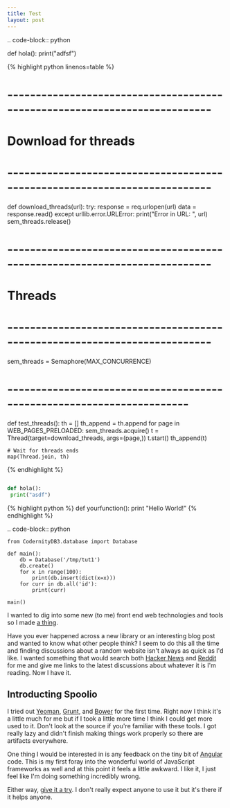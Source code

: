 ```yaml
---
title: Test
layout: post
---
```


.. code-block:: python

 def hola():
  print("adfsf")
  


{% highlight python linenos=table %}

# --------------------------------------------------------------------------
# Download for threads
# --------------------------------------------------------------------------
def download_threads(url):
    try:
        response = req.urlopen(url)
        data = response.read()
    except urllib.error.URLError:
        print("Error in URL: ", url)
    sem_threads.release()

# --------------------------------------------------------------------------
# Threads
# --------------------------------------------------------------------------
sem_threads = Semaphore(MAX_CONCURRENCE)


# ----------------------------------------------------------------------
def test_threads():
    th = []
    th_append = th.append
    for page in WEB_PAGES_PRELOADED:
        sem_threads.acquire()
        t = Thread(target=download_threads, args=(page,))
        t.start()
        th_append(t)

    # Wait for threads ends
    map(Thread.join, th)

{% endhighlight %}
  
  
  
```python

def hola():
 print("asdf")
```

{% highlight python %}
def yourfunction():
     print "Hello World!"
{% endhighlight %}

.. code-block:: python

    from CodernityDB3.database import Database

    def main():
        db = Database('/tmp/tut1')
        db.create()
        for x in range(100):
            print(db.insert(dict(x=x)))
        for curr in db.all('id'):
            print(curr)

    main()

I wanted to dig into some new (to me) front end web technologies and
tools so I made [a thing][0].

Have you ever happened across a new library or an interesting blog
post and wanted to know what other people think?  I seem to do this
all the time and finding discussions about a random website isn't
always as quick as I'd like.  I wanted something that would search
both [Hacker News][1] and [Reddit][2] for me and give me links to the
latest discussions about whatever it is I'm reading.  Now I have it.

## Introducting Spoolio

I tried out [Yeoman][3], [Grunt][4], and [Bower][5] for the first
time.  Right now I think it's a little much for me but if I took a
little more time I think I could get more used to it.  Don't look at
the source if you're familiar with these tools.  I got really lazy and
didn't finish making things work properly so there are artifacts
everywhere.

One thing I would be interested in is any feedback on the tiny bit of
[Angular][6] code.  This is my first foray into the wonderful world of
JavaScript frameworks as well and at this point it feels a little
awkward.  I like it, I just feel like I'm doing something incredibly
wrong.
 
Either way, [give it a try][0].  I don't really expect anyone to use
it but it's there if it helps anyone.

[0]: http://spoolio.bitbucket.org/
[1]: http://news.ycombinator.com/
[2]: http://reddit.com/
[3]: http://yeoman.io/
[4]: http://gruntjs.com/
[5]: http://bower.io/
[6]: http://angularjs.org/
